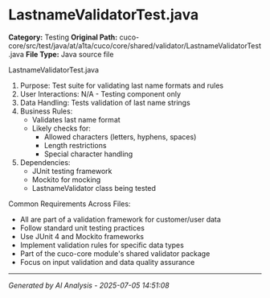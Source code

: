 # LastnameValidatorTest.java

**Category:** Testing
**Original Path:** cuco-core/src/test/java/at/a1ta/cuco/core/shared/validator/LastnameValidatorTest.java
**File Type:** Java source file

LastnameValidatorTest.java
1. Purpose: Test suite for validating last name formats and rules
2. User Interactions: N/A - Testing component only
3. Data Handling: Tests validation of last name strings
4. Business Rules:
   - Validates last name format
   - Likely checks for:
     - Allowed characters (letters, hyphens, spaces)
     - Length restrictions
     - Special character handling
5. Dependencies:
   - JUnit testing framework
   - Mockito for mocking
   - LastnameValidator class being tested

Common Requirements Across Files:
- All are part of a validation framework for customer/user data
- Follow standard unit testing practices
- Use JUnit 4 and Mockito frameworks
- Implement validation rules for specific data types
- Part of the cuco-core module's shared validator package
- Focus on input validation and data quality assurance

---
*Generated by AI Analysis - 2025-07-05 14:51:08*
